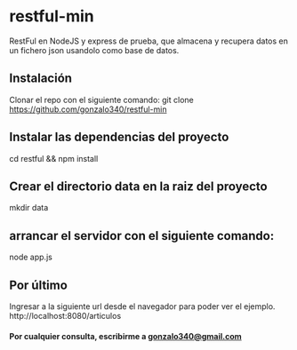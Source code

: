 # restful-min
RestFul en NodeJS y express de prueba, que almacena y recupera datos en un fichero json usandolo como base de datos.

## Instalación
Clonar el repo con el siguiente comando:
git clone https://github.com/gonzalo340/restful-min

## Instalar las dependencias del proyecto
cd restful && npm install

## Crear el directorio data en la raiz del proyecto
mkdir data

## arrancar el servidor con el siguiente comando:
node app.js

## Por último
Ingresar a la siguiente url desde el navegador para poder ver el ejemplo.
http://localhost:8080/articulos

#### Por cualquier consulta, escribirme a gonzalo340@gmail.com
